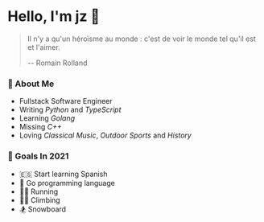 Hello, I'm jz 🌻
==============

> Il n'y a qu'un héroïsme au monde : c'est de voir le monde tel qu'il est et l'aimer.
>
> -- Romain Rolland

### 🧸 About Me

- Fullstack Software Engineer
- Writing _Python_ and _TypeScript_
- Learning _Golang_
- Missing _C++_
- Loving _Classical Music_, _Outdoor Sports_ and _History_

### 🚀 Goals In 2021

- 🇪🇸  Start learning Spanish
- 🍙  Go programming language
- 🏃🏻  Running
- 🧗🏻  Climbing
- 🏂  Snowboard

<!--
**jiyuzhuang/jiyuzhuang** is a ✨ _special_ ✨ repository because its `README.md` (this file) appears on your GitHub profile.

Here are some ideas to get you started:

- 🔭 I’m currently working on ...
- 🌱 I’m currently learning ...
- 👯 I’m looking to collaborate on ...
- 🤔 I’m looking for help with ...
- 💬 Ask me about ...
- 📫 How to reach me: ...
- 😄 Pronouns: ...
- ⚡ Fun fact: ...
-->

